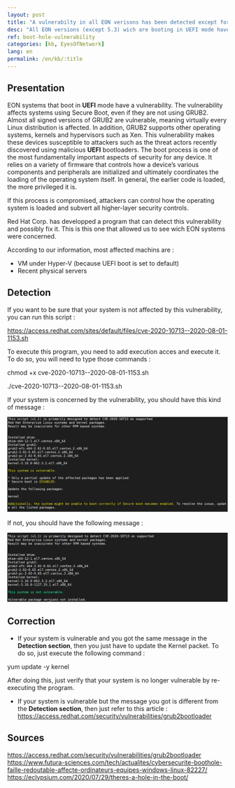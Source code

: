 ```yaml
---
layout: post
title: "A vulnerabilty in all EON verisons has been detected except for the 5.3 "
desc: "All EON versions (except 5.3) wich are booting in UEFI mode have a vulnerability called BootHole"
ref: boot-hole-vulnerability
categories: [kb, EyesOfNetwork]
lang: en
permalink: /en/kb/:title
---
```


## Presentation

EON systems that boot in **UEFI** mode have a vulnerability. The vulnerability affects systems using Secure Boot, even if they are not using GRUB2. Almost all signed versions of GRUB2 are vulnerable, meaning virtually every Linux distribution is affected. In addition, GRUB2 supports other operating systems, kernels and hypervisors such as Xen. This vulnerability makes these devices susceptible to attackers such as the threat actors recently discovered using malicious **UEFI** bootloaders. The boot process is one of the most fundamentally important aspects of security for any device. It relies on a variety of firmware that controls how a device’s various components and peripherals are initialized and ultimately coordinates the loading of the operating system itself. In general, the earlier code is loaded, the more privileged it is.

If this process is compromised, attackers can control how the operating system is loaded and subvert all higher-layer security controls.


Red Hat Corp. has developped a program that can detect this vulnerability and possibly fix it. This is this one that allowed us to see wich EON systems were concerned.

According to our information, most affected machins are :
-    VM under Hyper-V (because UEFI boot is set to default)
-	 Recent physical servers

## Detection

If you want to be sure that your system is not affected by this vulnerability, you can run this script : 

https://access.redhat.com/sites/default/files/cve-2020-10713--2020-08-01-1153.sh

To execute this program, you need to add execution acces and execute it.
To do so, you will need to type those commands :

chmod +x cve-2020-10713--2020-08-01-1153.sh

./cve-2020-10713--2020-08-01-1153.sh

If your system is concerned by the vulnerability, you should have this kind of message :

![system is vulnerable to Boot Hole](/img/kb/2020-10-16-BootHole-grub2/BootHole-vulne.PNG)

If not, you should have the following message :

![system is not vulnerable to Boot Hole](/img/kb/2020-10-16-BootHole-grub2/BootHole-no-vulne.PNG)

## Correction

- If your system is vulnerable and you got the same message in the **Detection section**, then you just have to update the Kernel packet. To do so, just execute the following command :

yum update -y kernel


After doing this, just verify that your system is no longer vulnerable by re-executing the program.

- If your system is vulnerable but the message you got is different from the **Detection section**, then just refer to this article :
https://access.redhat.com/security/vulnerabilities/grub2bootloader

## Sources

https://access.redhat.com/security/vulnerabilities/grub2bootloader
https://www.futura-sciences.com/tech/actualites/cybersecurite-boothole-faille-redoutable-affecte-ordinateurs-equipes-windows-linux-82227/
https://eclypsium.com/2020/07/29/theres-a-hole-in-the-boot/